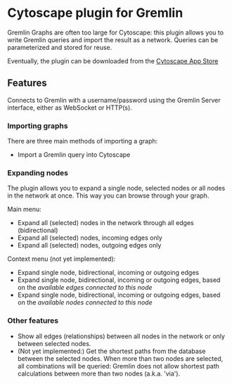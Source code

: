 # Cytoscape plugin for Gremlin

Gremlin Graphs are often too large for Cytoscape: this plugin allows you to write Gremlin queries and import the result as a network. 
Queries can be parameterized and stored for reuse.  

Eventually, the plugin can be downloaded from the [Cytoscape App Store](http://apps.cytoscape.org/apps/cytoscapegremlin)

## Features
Connects to Gremlin with a username/password using the Gremlin Server interface, either as WebSocket or HTTP(s).

### Importing graphs
There are three main methods of importing a graph:
- Import a Gremlin query into Cytoscape

### Expanding nodes
The plugin allows you to expand a single node, selected nodes or all nodes in the network at once. This way you can browse through your graph.

Main menu:
- Expand all (selected) nodes in the network through all edges (bidirectional)
- Expand all (selected) nodes, incoming edges only
- Expand all (selected) nodes, outgoing edges only

Context menu (not yet implemented):
- Expand single node, bidirectional, incoming or outgoing edges
- Expand single node, bidirectional, incoming or outgoing edges, based on the _available edges connected to this node_
- Expand single node, bidirectional, incoming or outgoing edges, based on the _available nodes connected to this node_

### Other features
- Show all edges (relationships) between all nodes in the network or only between selected nodes.
- (Not yet implemented:) Get the shortest paths from the database between the selected nodes. When more than two nodes are selected, all combinations will be queried: Gremlin does not allow shortest path calculations between more than two nodes (a.k.a. 'via').
